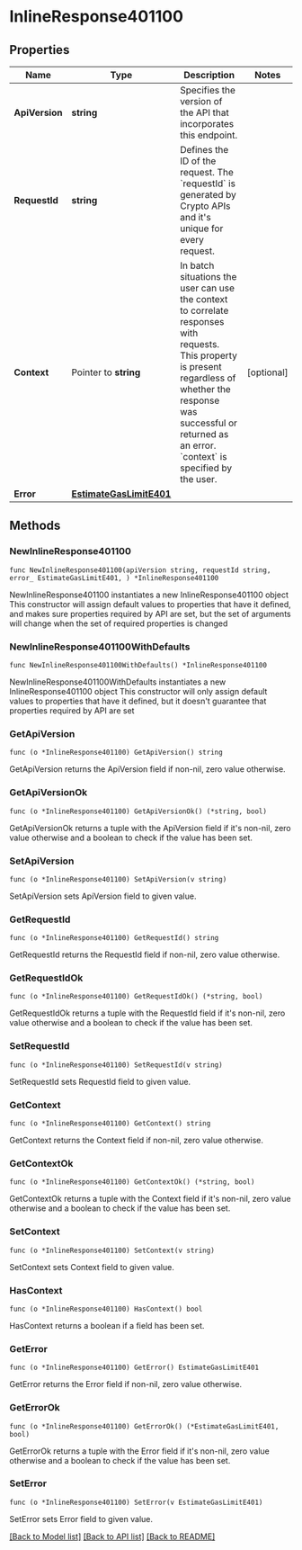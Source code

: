 # InlineResponse401100

## Properties

Name | Type | Description | Notes
------------ | ------------- | ------------- | -------------
**ApiVersion** | **string** | Specifies the version of the API that incorporates this endpoint. | 
**RequestId** | **string** | Defines the ID of the request. The &#x60;requestId&#x60; is generated by Crypto APIs and it&#39;s unique for every request. | 
**Context** | Pointer to **string** | In batch situations the user can use the context to correlate responses with requests. This property is present regardless of whether the response was successful or returned as an error. &#x60;context&#x60; is specified by the user. | [optional] 
**Error** | [**EstimateGasLimitE401**](EstimateGasLimitE401.md) |  | 

## Methods

### NewInlineResponse401100

`func NewInlineResponse401100(apiVersion string, requestId string, error_ EstimateGasLimitE401, ) *InlineResponse401100`

NewInlineResponse401100 instantiates a new InlineResponse401100 object
This constructor will assign default values to properties that have it defined,
and makes sure properties required by API are set, but the set of arguments
will change when the set of required properties is changed

### NewInlineResponse401100WithDefaults

`func NewInlineResponse401100WithDefaults() *InlineResponse401100`

NewInlineResponse401100WithDefaults instantiates a new InlineResponse401100 object
This constructor will only assign default values to properties that have it defined,
but it doesn't guarantee that properties required by API are set

### GetApiVersion

`func (o *InlineResponse401100) GetApiVersion() string`

GetApiVersion returns the ApiVersion field if non-nil, zero value otherwise.

### GetApiVersionOk

`func (o *InlineResponse401100) GetApiVersionOk() (*string, bool)`

GetApiVersionOk returns a tuple with the ApiVersion field if it's non-nil, zero value otherwise
and a boolean to check if the value has been set.

### SetApiVersion

`func (o *InlineResponse401100) SetApiVersion(v string)`

SetApiVersion sets ApiVersion field to given value.


### GetRequestId

`func (o *InlineResponse401100) GetRequestId() string`

GetRequestId returns the RequestId field if non-nil, zero value otherwise.

### GetRequestIdOk

`func (o *InlineResponse401100) GetRequestIdOk() (*string, bool)`

GetRequestIdOk returns a tuple with the RequestId field if it's non-nil, zero value otherwise
and a boolean to check if the value has been set.

### SetRequestId

`func (o *InlineResponse401100) SetRequestId(v string)`

SetRequestId sets RequestId field to given value.


### GetContext

`func (o *InlineResponse401100) GetContext() string`

GetContext returns the Context field if non-nil, zero value otherwise.

### GetContextOk

`func (o *InlineResponse401100) GetContextOk() (*string, bool)`

GetContextOk returns a tuple with the Context field if it's non-nil, zero value otherwise
and a boolean to check if the value has been set.

### SetContext

`func (o *InlineResponse401100) SetContext(v string)`

SetContext sets Context field to given value.

### HasContext

`func (o *InlineResponse401100) HasContext() bool`

HasContext returns a boolean if a field has been set.

### GetError

`func (o *InlineResponse401100) GetError() EstimateGasLimitE401`

GetError returns the Error field if non-nil, zero value otherwise.

### GetErrorOk

`func (o *InlineResponse401100) GetErrorOk() (*EstimateGasLimitE401, bool)`

GetErrorOk returns a tuple with the Error field if it's non-nil, zero value otherwise
and a boolean to check if the value has been set.

### SetError

`func (o *InlineResponse401100) SetError(v EstimateGasLimitE401)`

SetError sets Error field to given value.



[[Back to Model list]](../README.md#documentation-for-models) [[Back to API list]](../README.md#documentation-for-api-endpoints) [[Back to README]](../README.md)


